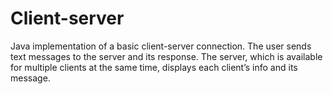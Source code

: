 # Client-server
Java implementation of a basic client-server connection.
The user sends text messages to the server and its response.
The server, which is available for multiple clients at the same time, displays each client’s info and its message.
